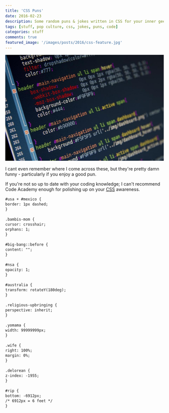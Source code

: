 ```yaml
---
title: 'CSS Puns'
date: 2016-02-23
description: Some random puns & jokes written in CSS for your inner geek.
tags: [stuff, pop culture, css, jokes, puns, code]
categories: stuff
comments: true
featured_image: '/images/posts/2016/css-feature.jpg'
---
```


![](/images/posts/2016/css.jpg)

I cant even remember where I come across these, but they're pretty damn funny - particularly if you enjoy a good pun.

If you're not so up to date with your coding knowledge; I can't recommend Code Academy enough for polishing up on your [CSS](https://www.codecademy.com/courses/web-beginner-en-TlhFi/0/1) awareness.

    #usa + #mexico {
    border: 1px dashed;
    }

    .bambis-mom {
    cursor: crosshair;
    orphans: 1;
    }

    #big-bang::before {
    content: "";
    }

    #nsa {
    opacity: 1;
    }

    #australia {
    transform: rotateY(180deg);
    }

    .religious-upbringing {
    perspective: inherit;
    }

    .yomama {
    width: 99999999px;
    }

    .wife {
    right: 100%;
    margin: 0%;
    }

    .delorean {
    z-index: -1955;
    }

    #rip {
    bottom: -6912px;
    /* 6912px = 6 feet */
    }